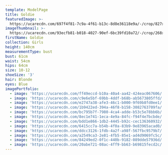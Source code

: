 ```yaml
---
template: ModelPage
title: Goldie
featuredImage: >-
  https://ucarecdn.com/697f4f81-7c9a-4f61-b13c-8d8e36118e9a/-/crop/827x464/0,0/-/preview/
imageThumbnail: >-
  https://ucarecdn.com/93ecfb81-b018-4027-90ef-6bc39fd10a72/-/crop/268x292/366,8/-/preview/
firstName: Goldie
collection: Girls
height: 140cm
measurementType: bust
bust: 61cm
waist: 54cm
hips: 64cm
size: 10-12
shoeSize: '3'
hair: Blonde
eyes: Blue
imagePortfolio:
  - image: 'https://ucarecdn.com/ff49eccd-b10a-40a4-aa42-424eac067606/'
  - image: 'https://ucarecdn.com/c9e6e5bf-69bb-4ddf-b68b-ab5673805ffd/'
  - image: 'https://ucarecdn.com/e2747a38-afe3-46c1-b000-9f69b8fd0ee1/'
  - image: 'https://ucarecdn.com/1b9422ed-394a-46f8-b158-3082763709fa/'
  - image: 'https://ucarecdn.com/bc795b7f-7980-4ca4-adde-b53c5e78bb6b/'
  - image: 'https://ucarecdn.com/8ec1e741-1eca-4e9a-84fc-f94f4e7bcbde/'
  - image: 'https://ucarecdn.com/bdd1e866-1db2-4445-b92c-cec136360932/'
  - image: 'https://ucarecdn.com/6415cc7a-b54b-4f0a-83b9-9e83965acad0/'
  - image: 'https://ucarecdn.com/ddcc3126-1fdb-4a2f-a98f-567fbc9579b7/'
  - image: 'https://ucarecdn.com/a2549ca3-2e81-4fb5-85e1-ad4d9069fc5c/'
  - image: 'https://ucarecdn.com/84249ed2-0f1c-440b-9182-089dde57936d/'
  - image: 'https://ucarecdn.com/20abe721-08ac-4ff9-bb63-b69815fecd2c/'
---
```



